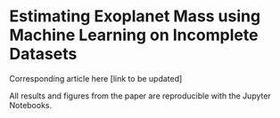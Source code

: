 # Estimating Exoplanet Mass using Machine Learning on Incomplete Datasets

Corresponding article here [link to be updated]

All results and figures from the paper are reproducible with the Jupyter Notebooks.
